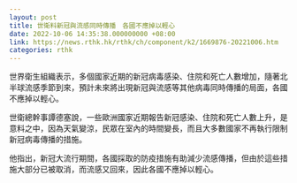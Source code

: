 ```yaml
---
layout: post
title: 世衛料新冠與流感同時傳播　各國不應掉以輕心
date: 2022-10-06 14:35:38.000000000 +08:00
link: https://news.rthk.hk/rthk/ch/component/k2/1669876-20221006.htm
categories: rthk
---
```


世界衛生組織表示，多個國家近期的新冠病毒感染、住院和死亡人數增加，隨著北半球流感季節到來，預計未來將出現新冠與流感等其他病毒同時傳播的局面，各國不應掉以輕心。 
  
世衛總幹事譚德塞說，一些歐洲國家近期報告新冠感染、住院和死亡人數上升，是意料之中，因為天氣變涼，民眾在室內的時間變長，而且大多數國家不再執行限制新冠病毒傳播的措施。 
 
他指出，新冠大流行期間，各國採取的防疫措施有助減少流感傳播，但由於這些措施大部分已被取消，而流感又回來，因此各國不應掉以輕心。
